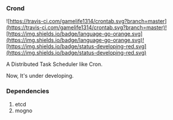 ### Crond

![https://travis-ci.com/gamelife1314/crontab.svg?branch=master](https://travis-ci.com/gamelife1314/crontab.svg?branch=master)![https://img.shields.io/badge/language-go-orange.svg](https://img.shields.io/badge/language-go-orange.svg)![https://img.shields.io/badge/status-developing-red.svg](https://img.shields.io/badge/status-developing-red.svg)

A Distributed Task Scheduler like Cron.

Now, It's under developing.

### Dependencies
1. etcd
2. mogno
